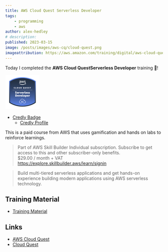 ```yaml
---
title: AWS Cloud Quest Serverless Developer
tags:
    - programming
    - aws
author: alex-hedley
# description: 
published: 2023-03-15
image: /posts/images/aws-cq/cloud-quest.png
imageattribution: https://aws.amazon.com/training/digital/aws-cloud-quest/
---
```


<!-- # AWS Cloud Quest Serverless Developer -->

Today I completed the **AWS Cloud QuestServerless Developer** training 🎉!

![AWS Cloud Quest Serverless Developer Badge](images/aws-cq/aws-cloud-quest-serverless-developer.png "AWS Cloud Quest Serverless Developer Badge")

- [Credly Badge](https://www.credly.com/badges/5dc86ddb-b5b4-448f-a57b-c49f13857810/public_url)
  - [Credly Profile](https://www.credly.com/users/alexhedley/badges)

This is a paid course from AWS that uses gamification and hands on labs to reinforce learnings.

> Part of AWS Skill Builder Individual subscription. Subscribe to get access to this and other subscriber-only benefits.  
> $29.00 / month + VAT  
> https://explore.skillbuilder.aws/learn/signin  

> Build multi-tiered serverless applications and get hands-on experience building modern applications using AWS serverless technology.

## Training Material

- [Training Material](https://aws.amazon.com/training/learn-about/cloud-practitioner/)

## Links

- [AWS Cloud Quest](https://aws.amazon.com/training/digital/aws-cloud-quest/)
- [Cloud Quest](https://explore.skillbuilder.aws/learn/course/external/view/elearning/7636/cloud-quest)
